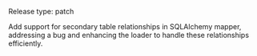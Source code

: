 Release type: patch

Add support for secondary table relationships in SQLAlchemy mapper, addressing a bug and enhancing the loader to handle these relationships efficiently.